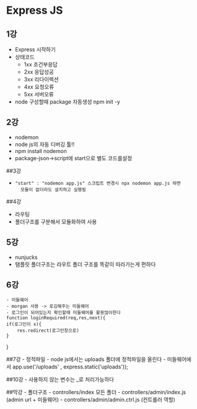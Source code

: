 # Express JS
## 1강
 - Express 시작하기
 - 상태코드
     + 1xx  조건부응답
     + 2xx  응답성공
     + 3xx 리다이렉션
     + 4xx 요청오류
     + 5xx 서버오류 
- node 구성할때 package 자동생성 npm init -y

## 2강
- nodemon
- node js의 자동 디버깅 툴!!
- npm install nodemon 
- package-json->script에 start으로 별도 코드를설정

##3강

-     "start" : "nodemon app.js" 스크립트 변경시 npx nodemon app.js 하면
        모듈이 없더라도 설치하고 실행됨 

##4강

- 라우팅
- 폴더구조를 구분해서 모듈화하여 사용 

## 5강

- nunjucks
- 탬플릿 폴더구조는 라우트 폴더 구조를 똑같이 따라가는게 편하다 

## 6강
	- 미들웨어
	- morgan 사용 -> 로깅해주는 미들웨어
	- 로그인이 되어있는지 확인할때 미들웨어를 활용많이한다
	function loginRequired(req,res,next){
	if(로그인이 x){
		res.redirect(로그인창으로)
	}
}

##7강
	- 정적파일
	- node js에서는 uploads 폴더에 정적파일을 올린다 
	- 미들웨어에서 
	app.use('/uploads' , express.static('uploads'));

##10강
	- 사용하지 않는 변수는 _로 처리가능하다

##막강
	- 폴더구조 
	- controllers/index 모든 폴더
	- controllers/admin/index.js (admin url + 미들웨어)
	- controllers/admin/admin.ctrl.js (컨트롤러 역할)
